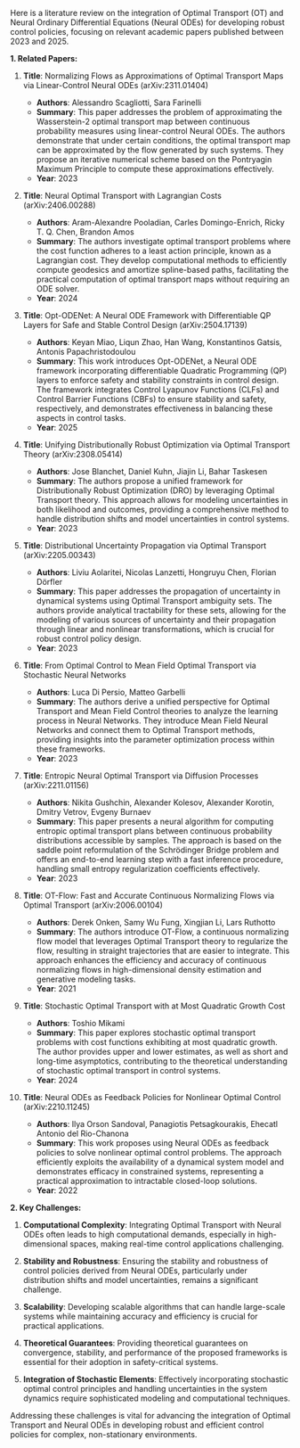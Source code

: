 Here is a literature review on the integration of Optimal Transport (OT) and Neural Ordinary Differential Equations (Neural ODEs) for developing robust control policies, focusing on relevant academic papers published between 2023 and 2025.

**1. Related Papers:**

1. **Title**: Normalizing Flows as Approximations of Optimal Transport Maps via Linear-Control Neural ODEs (arXiv:2311.01404)
   - **Authors**: Alessandro Scagliotti, Sara Farinelli
   - **Summary**: This paper addresses the problem of approximating the Wasserstein-2 optimal transport map between continuous probability measures using linear-control Neural ODEs. The authors demonstrate that under certain conditions, the optimal transport map can be approximated by the flow generated by such systems. They propose an iterative numerical scheme based on the Pontryagin Maximum Principle to compute these approximations effectively.
   - **Year**: 2023

2. **Title**: Neural Optimal Transport with Lagrangian Costs (arXiv:2406.00288)
   - **Authors**: Aram-Alexandre Pooladian, Carles Domingo-Enrich, Ricky T. Q. Chen, Brandon Amos
   - **Summary**: The authors investigate optimal transport problems where the cost function adheres to a least action principle, known as a Lagrangian cost. They develop computational methods to efficiently compute geodesics and amortize spline-based paths, facilitating the practical computation of optimal transport maps without requiring an ODE solver.
   - **Year**: 2024

3. **Title**: Opt-ODENet: A Neural ODE Framework with Differentiable QP Layers for Safe and Stable Control Design (arXiv:2504.17139)
   - **Authors**: Keyan Miao, Liqun Zhao, Han Wang, Konstantinos Gatsis, Antonis Papachristodoulou
   - **Summary**: This work introduces Opt-ODENet, a Neural ODE framework incorporating differentiable Quadratic Programming (QP) layers to enforce safety and stability constraints in control design. The framework integrates Control Lyapunov Functions (CLFs) and Control Barrier Functions (CBFs) to ensure stability and safety, respectively, and demonstrates effectiveness in balancing these aspects in control tasks.
   - **Year**: 2025

4. **Title**: Unifying Distributionally Robust Optimization via Optimal Transport Theory (arXiv:2308.05414)
   - **Authors**: Jose Blanchet, Daniel Kuhn, Jiajin Li, Bahar Taskesen
   - **Summary**: The authors propose a unified framework for Distributionally Robust Optimization (DRO) by leveraging Optimal Transport theory. This approach allows for modeling uncertainties in both likelihood and outcomes, providing a comprehensive method to handle distribution shifts and model uncertainties in control systems.
   - **Year**: 2023

5. **Title**: Distributional Uncertainty Propagation via Optimal Transport (arXiv:2205.00343)
   - **Authors**: Liviu Aolaritei, Nicolas Lanzetti, Hongruyu Chen, Florian Dörfler
   - **Summary**: This paper addresses the propagation of uncertainty in dynamical systems using Optimal Transport ambiguity sets. The authors provide analytical tractability for these sets, allowing for the modeling of various sources of uncertainty and their propagation through linear and nonlinear transformations, which is crucial for robust control policy design.
   - **Year**: 2023

6. **Title**: From Optimal Control to Mean Field Optimal Transport via Stochastic Neural Networks
   - **Authors**: Luca Di Persio, Matteo Garbelli
   - **Summary**: The authors derive a unified perspective for Optimal Transport and Mean Field Control theories to analyze the learning process in Neural Networks. They introduce Mean Field Neural Networks and connect them to Optimal Transport methods, providing insights into the parameter optimization process within these frameworks.
   - **Year**: 2023

7. **Title**: Entropic Neural Optimal Transport via Diffusion Processes (arXiv:2211.01156)
   - **Authors**: Nikita Gushchin, Alexander Kolesov, Alexander Korotin, Dmitry Vetrov, Evgeny Burnaev
   - **Summary**: This paper presents a neural algorithm for computing entropic optimal transport plans between continuous probability distributions accessible by samples. The approach is based on the saddle point reformulation of the Schrödinger Bridge problem and offers an end-to-end learning step with a fast inference procedure, handling small entropy regularization coefficients effectively.
   - **Year**: 2023

8. **Title**: OT-Flow: Fast and Accurate Continuous Normalizing Flows via Optimal Transport (arXiv:2006.00104)
   - **Authors**: Derek Onken, Samy Wu Fung, Xingjian Li, Lars Ruthotto
   - **Summary**: The authors introduce OT-Flow, a continuous normalizing flow model that leverages Optimal Transport theory to regularize the flow, resulting in straight trajectories that are easier to integrate. This approach enhances the efficiency and accuracy of continuous normalizing flows in high-dimensional density estimation and generative modeling tasks.
   - **Year**: 2021

9. **Title**: Stochastic Optimal Transport with at Most Quadratic Growth Cost
   - **Authors**: Toshio Mikami
   - **Summary**: This paper explores stochastic optimal transport problems with cost functions exhibiting at most quadratic growth. The author provides upper and lower estimates, as well as short and long-time asymptotics, contributing to the theoretical understanding of stochastic optimal transport in control systems.
   - **Year**: 2024

10. **Title**: Neural ODEs as Feedback Policies for Nonlinear Optimal Control (arXiv:2210.11245)
    - **Authors**: Ilya Orson Sandoval, Panagiotis Petsagkourakis, Ehecatl Antonio del Rio-Chanona
    - **Summary**: This work proposes using Neural ODEs as feedback policies to solve nonlinear optimal control problems. The approach efficiently exploits the availability of a dynamical system model and demonstrates efficacy in constrained systems, representing a practical approximation to intractable closed-loop solutions.
    - **Year**: 2022

**2. Key Challenges:**

1. **Computational Complexity**: Integrating Optimal Transport with Neural ODEs often leads to high computational demands, especially in high-dimensional spaces, making real-time control applications challenging.

2. **Stability and Robustness**: Ensuring the stability and robustness of control policies derived from Neural ODEs, particularly under distribution shifts and model uncertainties, remains a significant challenge.

3. **Scalability**: Developing scalable algorithms that can handle large-scale systems while maintaining accuracy and efficiency is crucial for practical applications.

4. **Theoretical Guarantees**: Providing theoretical guarantees on convergence, stability, and performance of the proposed frameworks is essential for their adoption in safety-critical systems.

5. **Integration of Stochastic Elements**: Effectively incorporating stochastic optimal control principles and handling uncertainties in the system dynamics require sophisticated modeling and computational techniques.

Addressing these challenges is vital for advancing the integration of Optimal Transport and Neural ODEs in developing robust and efficient control policies for complex, non-stationary environments. 